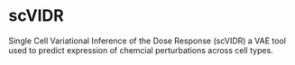 # scVIDR
Single Cell Variational Inference of the Dose Response (scVIDR) a  VAE tool used to predict expression of chemcial perturbations across cell types.
